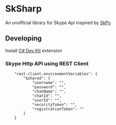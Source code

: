 # SkSharp

An unofficial library for Skype Api inspired by [SkPy](https://github.com/Terrance/SkPy)

## Developing 

Install [C# Dev Kit](https://marketplace.visualstudio.com/items?itemName=ms-dotnettools.csdevkit) extension

### Skype Http API using REST Client 
```
    "rest-client.environmentVariables": {
        "$shared": {
            "username": "",
            "password": "",
            "chatName": "",
            "chatId": "",
            "userId": "",
            "securityToken": "",
            "registrationToken": ""
        }
    }
```